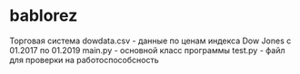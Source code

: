 # bablorez
Торговая система
dowdata.csv - данные по ценам индекса Dow Jones c 01.2017 по 01.2019
main.py - основной класс программы
test.py - файл для проверки на работоспособсность 
